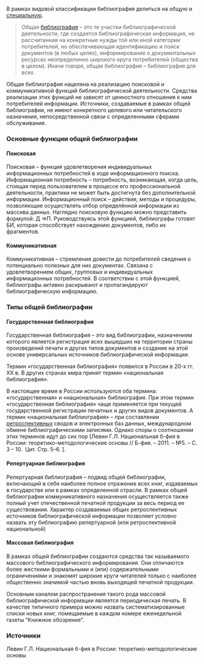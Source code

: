 В рамках видовой классификации библиография делиться на общую и [специальную](https://ru.ruwiki.ru/wiki/%D0%A1%D0%BF%D0%B5%D1%86%D0%B8%D0%B0%D0%BB%D1%8C%D0%BD%D0%B0%D1%8F_%D0%B1%D0%B8%D0%B1%D0%BB%D0%B8%D0%BE%D0%B3%D1%80%D0%B0%D1%84%D0%B8%D1%8F).

> Общая [библиография](https://ru.ruwiki.ru/wiki/%D0%91%D0%B8%D0%B1%D0%BB%D0%B8%D0%BE%D0%B3%D1%80%D0%B0%D1%84%D0%B8%D1%8F) – это те участки библиографической деятельности, где создается библиографическая информация, не рассчитанная на конкретные нужды той или иной категории потребителей, но обеспечивающая идентификацию и поиск документов (в любых целях), информирование о документальных ресурсах неопределенно широкого круга потребителей (общества в целом). Иначе говоря, общая библиография – библиография для всех.

Общая библиография нацелена на реализацию поисковой и коммуникативной функций библиографической деятельности. Средства реализации этих функций не зависят от ценностного отношения к ним потребителей информации. Источники, создаваемые в рамках общей библиографии, не имеют конкретного целевого или читательского назначения, непосредственной связи с определенными сферами обслуживания.

### Основные функции общей библиографии

#### Поисковая

Поисковая – функция удовлетворения индивидуальных информационных потребностей в ходе информационного поиска. Информационная потребность – потребность, возникающая, когда цель, стоящая перед пользователем в процессе его профессиональной деятельности, практики не может быть достигнута без дополнительной информации. Информационный поиск – действия, методы и процедуры, позволяющие осуществлять отбор определённой информации из массива данных. Наглядно поисковую функцию можно представить формулой: Д =>П. Руководствуясь этой функцией, библиографы готовят БИ, которая способствует нахождению документов, либо их фрагментов.

#### Коммуникативная

Коммуникативная – стремление довести до потребителей сведения о потенциально полезных для них документах. Связана с удовлетворением общих, групповых и индивидуальных информационных потребностей. В соответствии с этой функцией, библиографы активно раскрывают и пропагандируют библиографическую информацию.

### Типы общей библиографии

#### Государственная библиография

Государственная библиография – это вид библиографии, назначением которого является регистрация всех вышедших на территории страны произведений печати и других типов документов и создание на этой основе универсальных источников библиографической информации.

Термин «государственная библиография» появился в России в 20-х гг. XX в. В других странах мира принят термин «национальная библиография».

В настоящее время в России используются оба термина: «государственная» и «национальная» библиография. При этом термин «государственная библиография» чаще применяется при текущей государственной регистрации печатных и других видов документов. А термин «национальная библиография» – при составлении [ретроспективных](https://ru.ruwiki.ru/wiki/%D0%A0%D0%B5%D1%82%D1%80%D0%BE%D1%81%D0%BF%D0%B5%D0%BA%D1%82%D0%B8%D0%B2%D0%BD%D0%B0%D1%8F_%D0%B3%D0%BE%D1%81%D1%83%D0%B4%D0%B0%D1%80%D1%81%D1%82%D0%B2%D0%B5%D0%BD%D0%BD%D0%B0%D1%8F_%D0%B1%D0%B8%D0%B1%D0%BB%D0%B8%D0%BE%D0%B3%D1%80%D0%B0%D1%84%D0%B8%D1%8F "Ретроспективная государственная библиография") сводов и электронных баз данных, международном обмене библиографическими записями. Однако споры о соотношении этих терминов идут до сих пор [Левин Г.Л. Национальная б-фия в России: теоретико-методологические основы // Б-фия. – 2011. – №5. – С. 3 – 10.  Цит. Стр. 5–6. ].

#### Репертуарная библиография

Репертуарная библиография – подвид общей библиографии, включающий в себя наиболее полное отражение всех книг, издаваемых в государстве или в рамках определенной отрасли. В рамках общей библиографии коммуникативного назначения осуществляется также полный учет отечественной печатной продукции за весь период ее существования. Характер создаваемых общих ретроспективных источников библиографической информации позволяет условно назвать эту библиографию репертуарной (или ретроспективной национальной)

#### Массовая библиография

В рамках общей библиографии создаются средства так называемого массового библиографического информирования. Они отличаются более жесткими формальными и (или) содержательными ограничениями и знакомят широкие круги читателей только с наиболее общественно значимой частью вновь выходящей печатной продукции.

Основным каналом распространения такого рода массовой библиографической информации является периодическая печать. В качестве типичного примера можно назвать систематизированные списки новых книг, помещаемые в каждом номере еженедельной газеты “Книжное обозрение”.

### Источники

Левин Г.Л. Национальная б-фия в России: теоретико-методологические основы